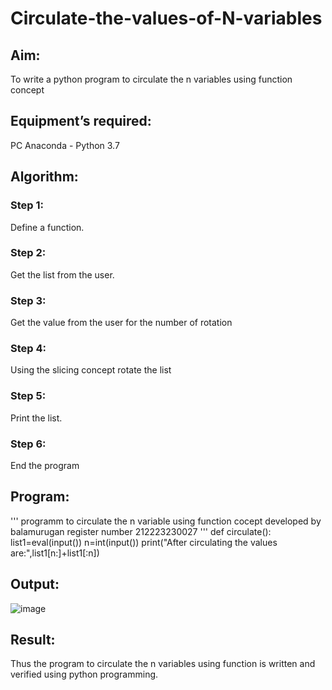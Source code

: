 # Circulate-the-values-of-N-variables
## Aim:
To write a python program to circulate the n variables using function concept
## Equipment’s required:
PC
Anaconda - Python 3.7
## Algorithm:

### Step 1:

Define a function.

### Step 2:

Get the list from the user.

### Step 3:

Get the value from the user for the number of rotation

### Step 4:

Using the slicing concept rotate the list

### Step 5:

Print the list.

### Step 6:

End the program
## Program:
''' programm to circulate the n variable using function cocept
developed by balamurugan
register number 212223230027
'''
def circulate():
    list1=eval(input())
    n=int(input())
    print("After circulating the values are:",list1[n:]+list1[:n])


## Output:
![image](https://github.com/bala23005271/Circulate-the-values-of-N-variables/assets/155039753/c0ee454e-624c-47b9-9baa-5db9cf89fda3)

## Result:
Thus the program to circulate the n variables using function is written and verified using python programming.

